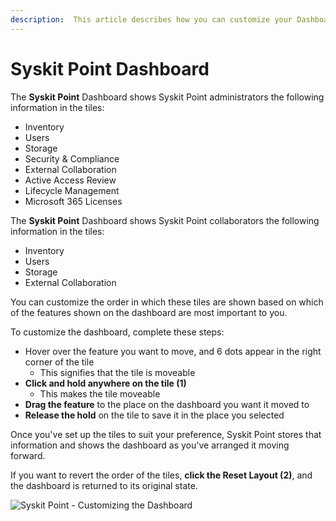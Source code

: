 ```yaml
---
description:  This article describes how you can customize your Dashboard by rearranging the tiles. 
---
```


# Syskit Point Dashboard

The **Syskit Point** Dashboard shows Syskit Point administrators the following information in the tiles:
 * Inventory
 * Users
 * Storage
 * Security & Compliance
 * External Collaboration
 * Active Access Review
 * Lifecycle Management
 * Microsoft 365 Licenses

The **Syskit Point** Dashboard shows Syskit Point collaborators the following information in the tiles:
 * Inventory
 * Users
 * Storage
 * External Collaboration

You can customize the order in which these tiles are shown based on which of the features shown on the dashboard are most important to you. 

To customize the dashboard, complete these steps:
  * Hover over the feature you want to move, and 6 dots appear in the right corner of the tile
    * This signifies that the tile is moveable
  * **Click and hold anywhere on the tile (1)**
    * This makes the tile moveable
  * **Drag the feature** to the place on the dashboard you want it moved to
  * **Release the hold** on the tile to save it in the place you selected

Once you've set up the tiles to suit your preference, Syskit Point stores that information and shows the dashboard as you've arranged it moving forward. 

If you want to revert the order of the tiles, **click the Reset Layout (2)**, and the dashboard is returned to its original state. 

![Syskit Point - Customizing the Dashboard](../.gitbook/assets/customize-dashboard.png)